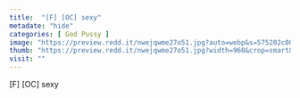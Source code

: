 ```yaml
---
title:  "[F] [OC] sexy"
metadate: "hide"
categories: [ God Pussy ]
image: "https://preview.redd.it/nwejqwme27o51.jpg?auto=webp&s=575202c00df1cc113dec8bb613243c3f72b0ba2a"
thumb: "https://preview.redd.it/nwejqwme27o51.jpg?width=960&crop=smart&auto=webp&s=e877b6515a1b13f5d8284219082984bb963bf8a8"
visit: ""
---
```

[F] [OC] sexy
